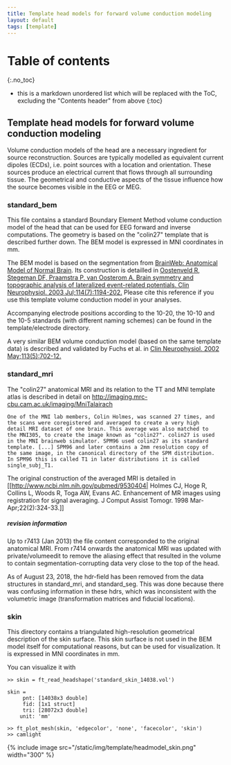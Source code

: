 ```yaml
---
title: Template head models for forward volume conduction modeling
layout: default
tags: [template]
---
```


# Table of contents
{:.no_toc}

* this is a markdown unordered list which will be replaced with the ToC, excluding the "Contents header" from above
{:toc}

## Template head models for forward volume conduction modeling

Volume conduction models of the head are a necessary ingredient for source reconstruction. Sources are typically modelled as equivalent current dipoles (ECDs), i.e. point sources with a location and orientation. These sources produce an electrical current that flows through all surrounding tissue. The geometrical and conductive aspects of the tissue influence how the source becomes visible in the EEG or MEG.

### standard_bem

This file contains a standard Boundary Element Method volume conduction model of the head that can be used for EEG forward and inverse computations. The geometry is based on the "colin27" template that is described further down. The BEM model is expressed in MNI coordinates in mm.

The BEM model is based on the segmentation from [BrainWeb: Anatomical Model of Normal Brain](http://brainweb.bic.mni.mcgill.ca/brainweb/anatomic_normal.html). Its construction is detailled in [Oostenveld R, Stegeman DF, Praamstra P, van Oosterom A. Brain symmetry and topographic analysis of lateralized event-related potentials. Clin Neurophysiol. 2003 Jul;114(7):1194-202.](http://www.ncbi.nlm.nih.gov/pubmed/12842715) Please cite this reference if you use this template volume conduction model in your analyses.

Accompanying electrode positions according to the 10-20, the 10-10 and the 10-5 standards (with different naming schemes) can be found in the template/electrode directory.

A very similar BEM volume conduction model (based on the same template data) is described and validated by Fuchs et al. in [Clin Neurophysiol. 2002 May;113(5):702-12.](http://www.ncbi.nlm.nih.gov/pubmed/11976050)

### standard_mri

The "colin27" anatomical MRI and its relation to the TT and MNI template atlas is described in detail on http://imaging.mrc-cbu.cam.ac.uk/imaging/MniTalairach


	One of the MNI lab members, Colin Holmes, was scanned 27 times, and
	the scans were coregistered and averaged to create a very high
	detail MRI dataset of one brain. This average was also matched to
	the MNI305, to create the image known as "colin27". colin27 is used
	in the MNI brainweb simulator. SPM96 used colin27 as its standard
	template. [...] SPM96 and later contains a 2mm resolution copy of
	the same image, in the canonical directory of the SPM distribution.
	In SPM96 this is called T1 in later distributions it is called
	single_subj_T1.

The original construction of the averaged MRI is detailed in
[[http://www.ncbi.nlm.nih.gov/pubmed/9530404|
Holmes CJ, Hoge R, Collins L, Woods R, Toga AW, Evans AC.
Enhancement of MR images using registration for signal averaging.
J Comput Assist Tomogr. 1998 Mar-Apr;22(2):324-33.]]

##### revision information

Up to r7413 (Jan 2013) the file content corresponded to the original anatomical
MRI. From r7414 onwards the anatomical MRI  was updated with private/volumeedit to remove the aliasing effect that resulted in the volume to contain segmentation-corrupting data very close to the top of the head.

As of August 23, 2018, the hdr-field has been removed from the data structures in standard_mri, and standard_seg. This was done because there was confusing information in these hdrs, which was inconsistent with the volumetric image (transformation matrices and fiducial locations).
###  skin

This directory contains a triangulated high-resolution geometrical description of the skin surface. This skin surface is not used in the BEM model itself for computational reasons, but can be used for visualization. It is expressed in MNI coordinates in mm.  

You can visualize it with


	>> skin = ft_read_headshape('standard_skin_14038.vol')

	skin =
	     pnt: [14038x3 double]
	     fid: [1x1 struct]
	     tri: [28072x3 double]
	    unit: 'mm'

	>> ft_plot_mesh(skin, 'edgecolor', 'none', 'facecolor', 'skin')
	>> camlight

{% include image src="/static/img/template/headmodel_skin.png" width="300" %}
